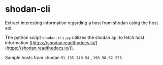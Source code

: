 # shodan-cli

Extract interesting information regarding a host from shodan using the host api.

The python script `shodan-cli.py` utilizes the shodan api to fetch host information ([https://shodan.readthedocs.io/](https://shodan.readthedocs.io/)).

Sample hosts from shodan `91.195.240.94` , `198.98.62.253`

